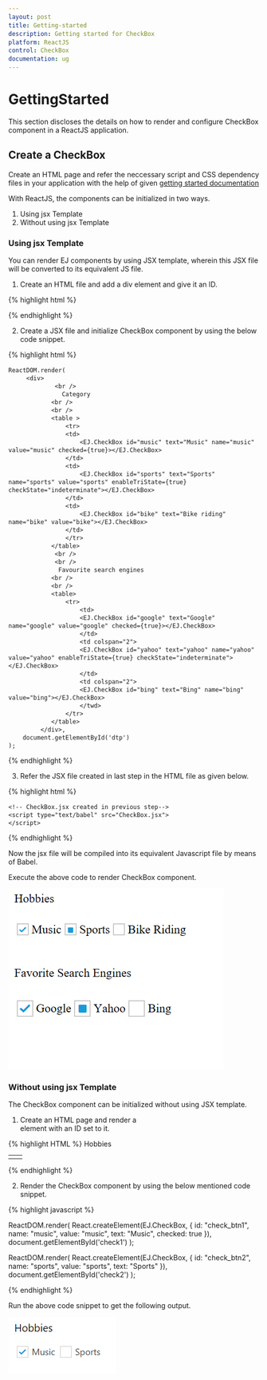 ```yaml
---
layout: post
title: Getting-started
description: Getting started for CheckBox
platform: ReactJS
control: CheckBox
documentation: ug
---
```


# GettingStarted

This section discloses the details on how to render and configure CheckBox component in a ReactJS application.

## Create a CheckBox

Create an HTML page and refer the neccessary script and CSS dependency files in your application with the help of given [getting started documentation](http://help.syncfusion.com/reactjs)

With ReactJS, the components can be initialized in two ways. 

1. Using jsx Template
2. Without using jsx Template

### Using jsx Template

You can render EJ components by using JSX template, wherein this JSX file will be converted to its equivalent JS file. 

1. Create an HTML file and add a div element and give it an ID. 

{% highlight html %}

<body>
    <div id="dtp"></div>
</body>

{% endhighlight %}

2. Create a JSX file and initialize CheckBox component by using the below code snippet.

{% highlight html %}

    ReactDOM.render(   
         <div>
				 <br />
				   Category
				<br />
				<br />
				<table >
					<tr>
					<td>
						<EJ.CheckBox id="music" text="Music" name="music" value="music" checked={true}></EJ.CheckBox>
					</td>
					<td>
						<EJ.CheckBox id="sports" text="Sports" name="sports" value="sports" enableTriState={true} checkState="indeterminate"></EJ.CheckBox>
					</td>
					<td>
						<EJ.CheckBox id="bike" text="Bike riding" name="bike" value="bike"></EJ.CheckBox>
					</td>
					</tr>
				</table>
				 <br />
				 <br />
				  Favourite search engines
				<br />
				<br />
				<table>
					<tr>
						<td>
						<EJ.CheckBox id="google" text="Google" name="google" value="google" checked={true}></EJ.CheckBox>
						</td>
						<td colspan="2">
						<EJ.CheckBox id="yahoo" text="yahoo" name="yahoo" value="yahoo" enableTriState={true} checkState="indeterminate"></EJ.CheckBox>
						</td>
						<td colspan="2">
						<EJ.CheckBox id="bing" text="Bing" name="bing" value="bing"></EJ.CheckBox>
						</twd>
					</tr>
				</table>
			 </div>,
        document.getElementById('dtp')
    );

{% endhighlight %}

3. Refer the JSX file created in last step in the HTML file as given below. 

 {% highlight html %}

<body>
    <div id="dtp"></div>

    <!-- CheckBox.jsx created in previous step-->
    <script type="text/babel" src="CheckBox.jsx">
    </script>   
</body>

{% endhighlight %}

Now the jsx file will be compiled into its equivalent Javascript file by means of Babel. 

Execute the above code to render CheckBox component. 

![](Getting-Started_images/Checkbox_jsx.png)

### Without using jsx Template

The CheckBox component can be initialized without using JSX template. 

1. Create an HTML page and render a <div> element with an ID set to it. 

{% highlight HTML %}
Hobbies
<table>
    <tr>
        <td>
            <div id="check1"></div>
        </td>
        <td>
            <div id="check2"></div>
        </td>
    </tr>
</table>

{% endhighlight %}

2. Render the CheckBox component by using the below mentioned code snippet.

{% highlight javascript %}

ReactDOM.render(
    React.createElement(EJ.CheckBox, {
        id: "check_btn1",
        name: "music",
        value: "music",
        text: "Music",
        checked: true
    }),
document.getElementById('check1')
);

ReactDOM.render(
    React.createElement(EJ.CheckBox, {
        id: "check_btn2",
        name: "sports",
        value: "sports",
        text: "Sports"
    }),
document.getElementById('check2')
);

{% endhighlight %}

Run the above code snippet to get the following output.

![](getting-started_images/Checkbox.png) 
